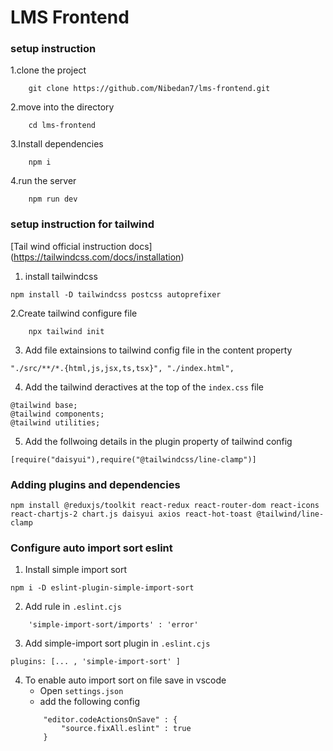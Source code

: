 # LMS Frontend

### setup instruction

1.clone the project
```
    git clone https://github.com/Nibedan7/lms-frontend.git
```

2.move into the directory
```
    cd lms-frontend
```

3.Install dependencies
```
    npm i
```

4.run the server
```
    npm run dev
```

### setup instruction for tailwind

[Tail wind official instruction docs] (https://tailwindcss.com/docs/installation)

1. install tailwindcss

```
npm install -D tailwindcss postcss autoprefixer
```
2.Create tailwind configure file

```
    npx tailwind init 
```

3. Add file extainsions to tailwind config file in the content property
```
"./src/**/*.{html,js,jsx,ts,tsx}", "./index.html",
```

4. Add the tailwind deractives at the top of the `index.css` file
```
@tailwind base;
@tailwind components;
@tailwind utilities;
```

5. Add the follwoing details in the plugin property of tailwind config
```
[require("daisyui"),require("@tailwindcss/line-clamp")]
```

### Adding plugins and dependencies

```
npm install @reduxjs/toolkit react-redux react-router-dom react-icons react-chartjs-2 chart.js daisyui axios react-hot-toast @tailwind/line-clamp
```

### Configure auto import sort eslint

1. Install simple import sort
```
npm i -D eslint-plugin-simple-import-sort
```

2. Add rule in `.eslint.cjs`
```
    'simple-import-sort/imports' : 'error'
```

3. Add simple-import sort plugin in  `.eslint.cjs`
```
plugins: [... , 'simple-import-sort' ]
```

4. To enable auto import sort on file save in vscode
    - Open `settings.json`
    - add the following config
    ```
        "editor.codeActionsOnSave" : {
            "source.fixAll.eslint" : true
        }
    ```